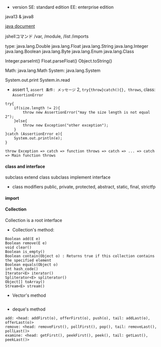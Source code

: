- version
  SE: standard edition
  EE: enterprise edition

java13 & java8

[java document](https://docs.oracle.com/en/java/javase/13/ "java document")

jshellコマンド
/var, /module, /list
/imports

type:
java.lang.Double
java.lang.Float
java.lang.String
java.lang.Integer
java.lang.Boolean
java.lang.Byte
java.lang.Enum
java.lang.Class

Integer.parseInt()
Float.parseFloat()
Object.toString()

Math: java.lang.Math
System: java.lang.System

System.out.print
System.in.read
- assert
1, `assert 条件: メッセージ`
2, `try{throw}catch(){}, throws`, class: `AssertionError`
```
try{
	if(size.length != 2){
		throw new AssertionError("may the size length is not equal 2");
	}else{
		throw new Exception("other exception");
	}
}catch (AssertionError e){
	System.out.println(e);
}
```
```
throw Exception => catch => function throws => catch => ... => catch => Main function throws
```

#### class and interface
subclass extend class
subclass implement interface
- class modifiers
public, private, protected, abstract, static, final, strictfp

#### import


#### Collection
Collection is a root interface
- Collection's method:
```
Boolean add(E e)
Boolean remove(E e)
void clear()
Boolean is_empty()
Boolean contain(Object o) : Returns true if this collection contains the specified element
Boolean equals(Object o)
int hash_code()
Iterator<E> iterator()
Spliterator<E> spliterator()
Object[] toArray()
Stream<E> stream()
```
- Vector's method
```

```
- deque's method
```
add: <head: addFirst(o), offerFirst(o), push(o), tail: addLast(o), offerLast(o)>
remove: <head: removeFirst(), pollFirst(), pop(), tail: removeLast(), pollLast()>
examine: <head: getFirst(), peekFirst(), peek(), tail: getLast(), peekLast()>
```



